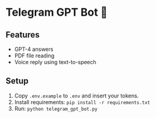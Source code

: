 # Telegram GPT Bot 🤖

## Features
- GPT-4 answers
- PDF file reading
- Voice reply using text-to-speech

## Setup
1. Copy `.env.example` to `.env` and insert your tokens.
2. Install requirements: `pip install -r requirements.txt`
3. Run: `python telegram_gpt_bot.py`
